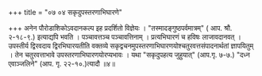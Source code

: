 +++
title = "०७ ०४ सकृदुपस्तरणाभिघारणे"

+++
अनेन पौरोडाशिकोऽवदानकल्प इह प्रदर्शितो विज्ञेयः ।
"तस्मादङ्गुष्ठपर्वमात्रम्" ( आप. श्रौ. २-१८-९.) इत्याद्यपि भवति ।
पञ्चावत्तञ्च पञ्चावत्तिनाम् ।
प्रत्यभिघारणं च हविषः लाजावदानवत् ।
उपस्तीर्य द्विरवदाय द्विरभिघारयतीति वक्तव्ये सकृद्वचनमुपस्तरणाभिघारणयोश्चतुरवत्तसंपादनार्थतां ज्ञापयितुम् ।
तेन चतुरवत्ताभावे उपस्तरणाभिघारणयोरप्यभावः ।
यथा "सकृदुपहत्य जुहुयात्" (आप.गृ. ७-७.) "दध्न एवाञ्जलिने" (आप. गृ. २२-१०.)त्यादौ ॥४॥
